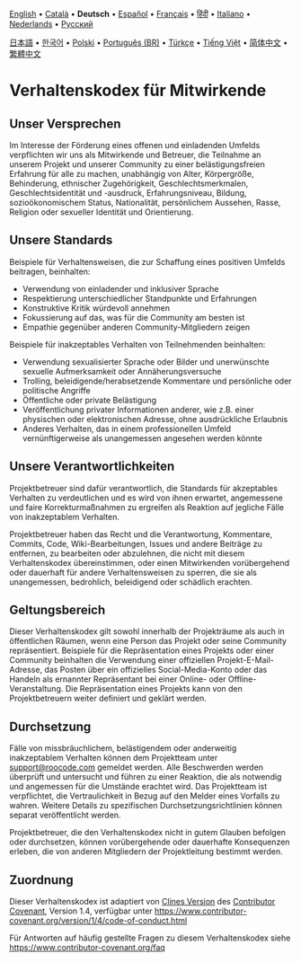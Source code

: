 [English](../../CODE_OF_CONDUCT.md) • [Català](../ca/CODE_OF_CONDUCT.md) • <b>Deutsch</b> • [Español](../es/CODE_OF_CONDUCT.md) • [Français](../fr/CODE_OF_CONDUCT.md) • [हिंदी](../hi/CODE_OF_CONDUCT.md) • [Italiano](../it/CODE_OF_CONDUCT.md) • [Nederlands](../nl/CODE_OF_CONDUCT.md) • [Русский](../ru/CODE_OF_CONDUCT.md)

[日本語](../ja/CODE_OF_CONDUCT.md) • [한국어](../ko/CODE_OF_CONDUCT.md) • [Polski](../pl/CODE_OF_CONDUCT.md) • [Português (BR)](../pt-BR/CODE_OF_CONDUCT.md) • [Türkçe](../tr/CODE_OF_CONDUCT.md) • [Tiếng Việt](../vi/CODE_OF_CONDUCT.md) • [简体中文](../zh-CN/CODE_OF_CONDUCT.md) • [繁體中文](../zh-TW/CODE_OF_CONDUCT.md)

# Verhaltenskodex für Mitwirkende

## Unser Versprechen

Im Interesse der Förderung eines offenen und einladenden Umfelds verpflichten wir uns als
Mitwirkende und Betreuer, die Teilnahme an unserem Projekt und
unserer Community zu einer belästigungsfreien Erfahrung für alle zu machen, unabhängig von Alter, Körpergröße,
Behinderung, ethnischer Zugehörigkeit, Geschlechtsmerkmalen, Geschlechtsidentität und -ausdruck,
Erfahrungsniveau, Bildung, sozioökonomischem Status, Nationalität, persönlichem
Aussehen, Rasse, Religion oder sexueller Identität und Orientierung.

## Unsere Standards

Beispiele für Verhaltensweisen, die zur Schaffung eines positiven Umfelds beitragen,
beinhalten:

- Verwendung von einladender und inklusiver Sprache
- Respektierung unterschiedlicher Standpunkte und Erfahrungen
- Konstruktive Kritik würdevoll annehmen
- Fokussierung auf das, was für die Community am besten ist
- Empathie gegenüber anderen Community-Mitgliedern zeigen

Beispiele für inakzeptables Verhalten von Teilnehmenden beinhalten:

- Verwendung sexualisierter Sprache oder Bilder und unerwünschte sexuelle Aufmerksamkeit oder
  Annäherungsversuche
- Trolling, beleidigende/herabsetzende Kommentare und persönliche oder politische Angriffe
- Öffentliche oder private Belästigung
- Veröffentlichung privater Informationen anderer, wie z.B. einer physischen oder elektronischen
  Adresse, ohne ausdrückliche Erlaubnis
- Anderes Verhalten, das in einem professionellen Umfeld vernünftigerweise als unangemessen angesehen werden könnte

## Unsere Verantwortlichkeiten

Projektbetreuer sind dafür verantwortlich, die Standards für akzeptables
Verhalten zu verdeutlichen und es wird von ihnen erwartet, angemessene und faire Korrekturmaßnahmen zu ergreifen als
Reaktion auf jegliche Fälle von inakzeptablem Verhalten.

Projektbetreuer haben das Recht und die Verantwortung, Kommentare, Commits, Code, Wiki-Bearbeitungen,
Issues und andere Beiträge zu entfernen, zu bearbeiten oder abzulehnen,
die nicht mit diesem Verhaltenskodex übereinstimmen, oder einen Mitwirkenden vorübergehend oder
dauerhaft für andere Verhaltensweisen zu sperren, die sie als unangemessen,
bedrohlich, beleidigend oder schädlich erachten.

## Geltungsbereich

Dieser Verhaltenskodex gilt sowohl innerhalb der Projekträume als auch in öffentlichen Räumen,
wenn eine Person das Projekt oder seine Community repräsentiert. Beispiele für
die Repräsentation eines Projekts oder einer Community beinhalten die Verwendung einer offiziellen Projekt-E-Mail-
Adresse, das Posten über ein offizielles Social-Media-Konto oder das Handeln als ernannter
Repräsentant bei einer Online- oder Offline-Veranstaltung. Die Repräsentation eines Projekts kann
von den Projektbetreuern weiter definiert und geklärt werden.

## Durchsetzung

Fälle von missbräuchlichem, belästigendem oder anderweitig inakzeptablem Verhalten können
dem Projektteam unter support@roocode.com gemeldet werden. Alle
Beschwerden werden überprüft und untersucht und führen zu einer Reaktion, die
als notwendig und angemessen für die Umstände erachtet wird. Das Projektteam ist
verpflichtet, die Vertraulichkeit in Bezug auf den Melder eines Vorfalls zu wahren.
Weitere Details zu spezifischen Durchsetzungsrichtlinien können separat veröffentlicht werden.

Projektbetreuer, die den Verhaltenskodex nicht in gutem Glauben befolgen oder durchsetzen,
können vorübergehende oder dauerhafte Konsequenzen erleben, die von anderen
Mitgliedern der Projektleitung bestimmt werden.

## Zuordnung

Dieser Verhaltenskodex ist adaptiert von [Clines Version][cline_coc] des [Contributor Covenant][homepage], Version 1.4,
verfügbar unter https://www.contributor-covenant.org/version/1/4/code-of-conduct.html

[cline_coc]: https://github.com/cline/cline/blob/main/CODE_OF_CONDUCT.md
[homepage]: https://www.contributor-covenant.org

Für Antworten auf häufig gestellte Fragen zu diesem Verhaltenskodex siehe
https://www.contributor-covenant.org/faq
